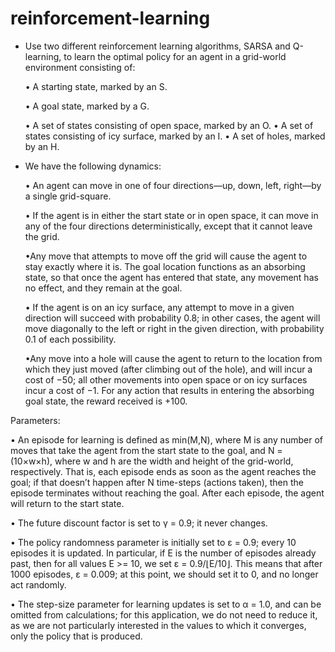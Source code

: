 # reinforcement-learning

- Use two different reinforcement learning algorithms, SARSA and Q-learning, to learn the optimal policy for an agent in a grid-world environment consisting of:

   • A starting state, marked by an S.

   • A goal state, marked by a G.
   
   • A set of states consisting of open space, marked by an O. • A set of states consisting of icy surface, marked by an I. • A set of holes, marked by an H.
    
 - We have the following dynamics:
 
   • An agent can move in one of four directions—up, down, left, right—by a single grid-square.
    
   • If the agent is in either the start state or in open space, it can move in any of the four directions deterministically, except that it cannot leave the grid. 
    
   •Any move that attempts to move off the grid will cause the agent to stay exactly where it is. The goal location functions as an absorbing state, so that once the agent has entered that state, any movement has no effect, and they remain at the goal.
   
   • If the agent is on an icy surface, any attempt to move in a given direction will succeed with probability 0.8; in other cases, the agent will move diagonally to the left or right in the given direction, with probability 0.1 of each possibility. 
    
   •Any move into a hole will cause the agent to return to the location from which they just moved (after climbing out of the hole), and will incur a cost of −50; all other movements into open space or on icy surfaces incur a cost of −1. For any action that results in entering the absorbing goal state, the reward received is +100.

Parameters:

   • An episode for learning is defined as min(M,N), where M is any number of moves that take the agent from the start state to the goal, and N = (10×w×h), where w and h are the width and height of the grid-world, respectively. That is, each episode ends as soon as the agent reaches the goal; if that doesn’t happen after N time-steps (actions taken), then the episode terminates without reaching the goal. After each episode, the agent will return to the start state.

   • The future discount factor is set to γ = 0.9; it never changes.
    
   • The policy randomness parameter is initially set to ε = 0.9; every 10 episodes it is updated. In particular, if E is the number of episodes already past, then for all values E >= 10, we set ε = 0.9/⌊E/10⌋. This means that after 1000 episodes, ε = 0.009; at this point, we should set it to 0, and no longer act randomly.
    
   • The step-size parameter for learning updates is set to α = 1.0, and can be omitted from calculations; for this application, we do not need to reduce it, as we are not particularly interested in the values to which it converges, only the policy that is produced.
